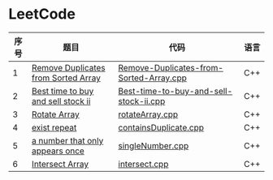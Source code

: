 # LeetCode

|序号|题目|代码|语言|
|----|----|----|----|
|1| [Remove Duplicates from Sorted Array](https://leetcode-cn.com/problems/remove-duplicates-from-sorted-array/description/)|[Remove-Duplicates-from-Sorted-Array.cpp](https://github.com/ice-tong/LeetCode/blob/master/Array/Remove-Duplicates-from-Sorted-Array.cpp)|C++|
|2|[Best time to buy and sell stock ii](https://leetcode-cn.com/explore/interview/card/top-interview-questions-easy/1/array/22/)|[Best-time-to-buy-and-sell-stock-ii.cpp](https://github.com/ice-tong/LeetCode/blob/master/Array/Best-time-to-buy-and-sell-stock-ii.cpp)|C++|
|3|[Rotate Array](https://leetcode-cn.com/explore/interview/card/top-interview-questions-easy/1/array/23/)|[rotateArray.cpp](https://github.com/ice-tong/LeetCode/blob/master/Array/rotateArray.cpp)|C++|
|4|[exist repeat](https://leetcode-cn.com/explore/interview/card/top-interview-questions-easy/1/array/24/)|[containsDuplicate.cpp](https://github.com/ice-tong/LeetCode/blob/master/Array/containsDuplicate.cpp)|C++|
|5|[a number that only appears once](https://leetcode-cn.com/explore/interview/card/top-interview-questions-easy/1/array/25/)|[singleNumber.cpp](https://github.com/ice-tong/LeetCode/blob/master/Array/singleNumber.cpp)|C++|
|6|[Intersect Array](https://leetcode-cn.com/explore/interview/card/top-interview-questions-easy/1/array/26/)|[intersect.cpp](https://github.com/ice-tong/LeetCode/blob/master/Array/intersect.cpp)|C++|
